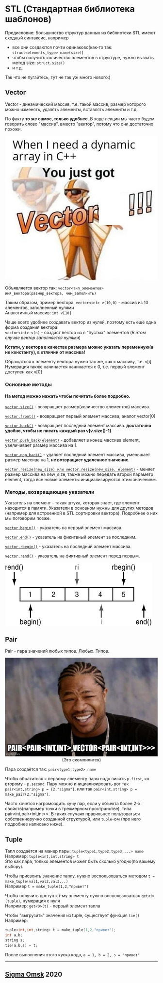 # STL (Стандартная библиотека шаблонов)

Предисловие: Большинство структур данных из библиотеки STL имеют сходный синтаксис, например
- все они создаются почти одинаково(как-то так: `struct<elements_type> name(size)`)
- чтобы получить количество элементов в структуре, нужно вызвать метод size: `struct.size()`
- и т.д.

Так что не пугайтесь, тут не так уж много нового:)

## Vector

Vector - динамический массив, т.е. такой массив, размер которого можно изменять, удалять элементы, вставлять элементы и т.д.

По факту **то же самое, только удобнее**. В ходе лекции мы часто будем говорить слово "массив", вместо "вектор", потому что они достаточно похожи.

<center><img src="vectormeme.jpg"></center>

Объявляется вектор так: `vector<тип_элементов> имя_вектора(размер_вектора, чем_заполнить)`

Таким образом, пример вектора: `vector<int> v(10,0)` - массив из 10 элементов, заполненный нулями  
Аналогичный массив: `int v[10]`

Чаще всего удобнее создавать вектор из нулей, поэтому есть ещё одна форма создания вектора:  
`vector<int> v(n)` - создаст вектор из n "пустых" элементов (*В этом случае вектор заполняется нулями*)

**Кстати, у вектора в качестве размера можно указать переменную(а не константу), в отличии от массива!**

Обращаться к элементу вектора нужно так же, как к массиву, т.е. v[i]  
Нумерация также начинается начинается с 0, т.е. первый элемент доступен как v[0]

### Основные методы

#### На метод можно нажать чтобы почитать более подробно.

[`vector.size()`](https://en.cppreference.com/w/cpp/container/vector/size) - возвращает размер(количество элементов) массива.

[`vector.front()`](https://en.cppreference.com/w/cpp/container/vector/front) - возвращает первый элемент массива, аналог vector[0]

[`vector.back()`](https://en.cppreference.com/w/cpp/container/vector/back) - возвращает последний элемент массива. **достаточно удобно, чтобы не писать каждый раз v[v.size()-1]**

[`vector.push_back(element)`](https://en.cppreference.com/w/cpp/container/vector/push_back) - добавляет в конец массива element, увеличивает размер массива на 1.

[`vector.pop_back()`](https://en.cppreference.com/w/cpp/container/vector/pop_back) - удаляет последний элемент массива, уменьшает размер массива на 1, **не возвращает удаленное значение**.

[`vector.resize(new_size) или vector.resize(new_size, element)`](https://en.cppreference.com/w/cpp/container/vector/resize) - меняет размер массива на new_size, также можно передать второй параметр element, тогда все новые элементы инициализируются этим значением.

### Методы, возвращающие указатели

Указатель на элемент - такая штука, которая знает, где элемент находится в памяти. Указатели в основном нужны для других методов (например для встроенной в STL сортировки вектора). Подробнее о них мы поговорим позже.

[`vector.begin()`](https://en.cppreference.com/w/cpp/container/vector/begin) - указатель на первый элемент массива.

[`vector.end()`](https://en.cppreference.com/w/cpp/container/vector/end) - указатель на фикитвный элемент за последним.

[`vector.rbegin()`](https://en.cppreference.com/w/cpp/container/vector/rbegin) - указатель на последний элемент массива.

[`vector.rend()`](https://en.cppreference.com/w/cpp/container/vector/rend) - указатель на фиктивный элемент перед первым.

![Картинка чтобы понятнее было](vectorendbegin.gif)

## Pair

Pair - пара значений любых типов. Любых. Типов.

<center><img src="pairmeme.jpg"></center>
<center>(Это скомпилится)</center>

Пара создаётся так: `pair<type1,type2> name`

Чтобы обратиться к первому элементу пары надо писать `p.first`, ко второму - `p.second`. Пару можно инициализировать вот так `pair<int,string> p = {2,"sigma"}`, или так `pair<int,string> p = make_pair(2,"sigma")`.

Часто хочется нагромоздить кучу пар, если у объекта более 2-х свойств(например точки в трехмерном пространстве), типа pair<int,pair<int,int>>. В таких случаях правильнее пользоваться собственноручно созданной структурой, или `tuple`-ом (про него подробнее написано ниже).

## Tuple

Тапл создаётся на манер пары: `tuple<type1,type2,type3,...> name`  
Например: `tuple<int,int,string> t`  
Это как пара, только элементов может быть сколько угодно(по вашему выбору).

Чтобы присвоить значение таплу, нужно воспользоваться методом `t = make_tuple(val1,val2,val3...)`  
Например `t = make_tuple(1,2,"привет")`

Чтобы получить доступ к i-му элементу нужно воспользоваться `get<i>(tuple)`, нумерация с нуля  
Например: `get<0>(t)` - первый элемент тапла

Чтобы "выгрузить" значения из tuple, существует функция `tie()`  
Например:  
```c++
tuple<int,int,string> t = make_tuple(1,2,"привет");
int a,b;
string s;
tie(a,b,s) = t;
```  
После выполнения этого куска кода, `a = 1, b = 2, s = "привет"`
___

## [Sigma Omsk](https://vk.com/sigma_omsk) 2020

